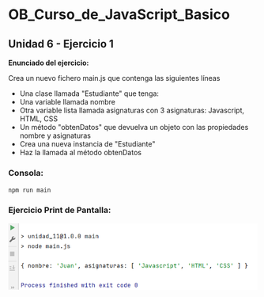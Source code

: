 # OB_Curso_de_JavaScript_Basico
## Unidad 6 - Ejercicio 1

**Enunciado del ejercicio:**

Crea un nuevo fichero main.js que contenga las siguientes líneas

- Una clase llamada "Estudiante" que tenga:
- Una variable llamada nombre
- Otra variable lista llamada asignaturas con 3 asignaturas: Javascript, HTML, CSS
- Un método "obtenDatos" que devuelva un objeto con las propiedades nombre y asignaturas
- Crea una nueva instancia de "Estudiante"
- Haz la llamada al método obtenDatos

### Consola:
```
npm run main
```
### Ejercicio Print de Pantalla:

![Print de pantall ejercicio](img.png)

